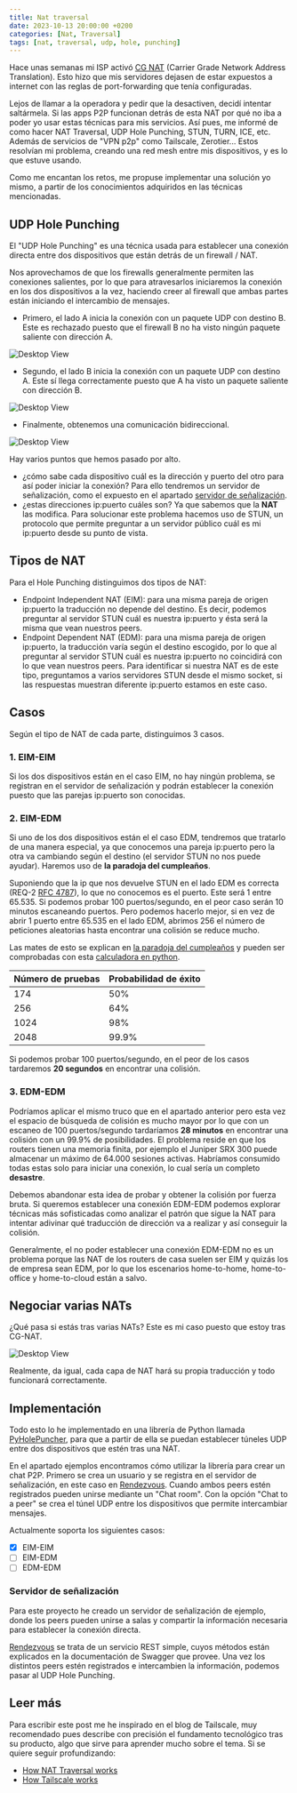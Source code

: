 ```yaml
---
title: Nat traversal
date: 2023-10-13 20:00:00 +0200
categories: [Nat, Traversal]
tags: [nat, traversal, udp, hole, punching]
---
```

<style type="text/css">
 .post-content { text-align: justify; }
</style>

Hace unas semanas mi ISP activó [CG NAT](https://es.wikipedia.org/wiki/Carrier_Grade_NAT) (Carrier Grade Network Address Translation). Esto hizo que mis servidores dejasen de estar expuestos a internet con las reglas de port-forwarding que tenía configuradas.

Lejos de llamar a la operadora y pedir que la desactiven, decidí intentar saltármela. Si las apps P2P funcionan detrás de esta NAT por qué no iba a poder yo usar estas técnicas para mis servicios.
Así pues, me informé de como hacer NAT Traversal, UDP Hole Punching, STUN, TURN, ICE, etc. Además de servicios de "VPN p2p" como Tailscale, Zerotier... Estos resolvían mi problema, creando una red mesh entre mis dispositivos, y es lo que estuve usando.

Como me encantan los retos, me propuse implementar una solución yo mismo, a partir de los conocimientos adquiridos en las técnicas mencionadas.

## UDP Hole Punching

El "UDP Hole Punching" es una técnica usada para establecer una conexión directa entre dos dispositivos que están detrás de un firewall / NAT.

Nos aprovechamos de que los firewalls generalmente permiten las conexiones salientes, por lo que para atravesarlos iniciaremos la conexión en los dos dispositivos a la vez, haciendo creer al firewall que ambas partes están iniciando el intercambio de mensajes.

- Primero, el lado A inicia la conexión con un paquete UDP con destino B. Este es rechazado puesto que el firewall B no ha visto ningún paquete saliente con dirección A.

![Desktop View](/assets/img/nat-firewalls-5a.png)

- Segundo, el lado B inicia la conexión con un paquete UDP con destino A. Este sí llega correctamente puesto que A ha visto un paquete saliente con dirección B.

![Desktop View](/assets/img/nat-firewalls-5b.png)

- Finalmente, obtenemos una comunicación bidireccional.

![Desktop View](/assets/img/nat-firewalls-5c.png)

Hay varios puntos que hemos pasado por alto.

- ¿cómo sabe cada dispositivo cuál es la dirección y puerto del otro para así poder iniciar la conexión? Para ello tendremos un servidor de señalización, como el expuesto en el apartado [servidor de señalización](#servidor-de-señalización).
- ¿estas direcciones ip:puerto cuáles son? Ya que sabemos que la **NAT** las modifica. Para solucionar este problema hacemos uso de STUN, un protocolo que permite preguntar a un servidor público cuál es mi ip:puerto desde su punto de vista.

## Tipos de NAT

Para el Hole Punching distinguimos dos tipos de NAT:

- Endpoint Independent NAT (EIM): para una misma pareja de origen ip:puerto la traducción no depende del destino. Es decir, podemos preguntar al servidor STUN cuál es nuestra ip:puerto y ésta será la misma que vean nuestros peers.
- Endpoint Dependent NAT (EDM): para una misma pareja de origen ip:puerto, la traducción varía según el destino escogido, por lo que al preguntar al servidor STUN cuál es nuestra ip:puerto no coincidirá con lo que vean nuestros peers. Para identificar si nuestra NAT es de este tipo, preguntamos a varios servidores STUN desde el mismo socket, si las respuestas muestran diferente ip:puerto estamos en este caso.

## Casos

Según el tipo de NAT de cada parte, distinguimos 3 casos.

### 1. EIM-EIM

Si los dos dispositivos están en el caso EIM, no hay ningún problema, se registran en el servidor de señalización y podrán establecer la conexión puesto que las parejas ip:puerto son conocidas.

### 2. EIM-EDM

Si uno de los dos dispositivos están el el caso EDM, tendremos que tratarlo de una manera especial, ya que conocemos una pareja ip:puerto pero la otra va cambiando según el destino (el servidor STUN no nos puede ayudar). Haremos uso de **la paradoja del cumpleaños**.

Suponiendo que la ip que nos devuelve STUN en el lado EDM es correcta (REQ-2 [RFC 4787](https://datatracker.ietf.org/doc/html/rfc4787)), lo que no conocemos es el puerto. Este será 1 entre 65.535. Si podemos probar 100 puertos/segundo, en el peor caso serán 10 minutos escaneando puertos. Pero podemos hacerlo mejor, si en vez de abrir 1 puerto entre 65.535 en el lado EDM, abrimos 256 el número de peticiones aleatorias hasta encontrar una colisión se reduce mucho. 

Las mates de esto se explican en [la paradoja del cumpleaños](https://en.wikipedia.org/wiki/Birthday_problem) y pueden ser comprobadas con esta [calculadora en python](https://github.com/danderson/nat-birthday-paradox).

| Número de pruebas | Probabilidad de éxito |
|:------------------|:----------------------|
|174                |50%                    |
|256                |64%                    |
|1024               |98%                    |
|2048               |99.9%                  |

Si podemos probar 100 puertos/segundo, en el peor de los casos tardaremos **20 segundos** en encontrar una colisión.

### 3. EDM-EDM

Podríamos aplicar el mismo truco que en el apartado anterior pero esta vez el espacio de búsqueda de colisión es mucho mayor por lo que con un escaneo de 100 puertos/segundo tardaríamos **28 minutos** en encontrar una colisión con un 99.9% de posibilidades. El problema reside en que los routers tienen una memoria finita, por ejemplo el Juniper SRX 300 puede almacenar un máximo de 64.000 sesiones activas. Habríamos consumido todas estas solo para iniciar una conexión, lo cual sería un completo **desastre**.

Debemos abandonar esta idea de probar y obtener la colisión por fuerza bruta. Si queremos establecer una conexión EDM-EDM podemos explorar técnicas más sofisticadas como analizar el patrón que sigue la NAT para intentar adivinar qué traducción de dirección va a realizar y así conseguir la colisión.

Generalmente, el no poder establecer una conexión EDM-EDM no es un problema porque las NAT de los routers de casa suelen ser EIM y quizás los de empresa sean EDM, por lo que los escenarios home-to-home, home-to-office y home-to-cloud están a salvo.

## Negociar varias NATs

¿Qué pasa si estás tras varias NATs? Este es mi caso puesto que estoy tras CG-NAT.

![Desktop View](/assets/img/nat-multiple-layers.png)

Realmente, da igual, cada capa de NAT hará su propia traducción y todo funcionará correctamente.

## Implementación

Todo esto lo he implementado en una librería de Python llamada [PyHolePuncher](https://github.com/enriqueesanchz/pyHolePuncher), para que a partir de ella se puedan establecer túneles UDP entre dos dispositivos que estén tras una NAT.

En el apartado ejemplos encontramos cómo utilizar la librería para crear un chat P2P. Primero se crea un usuario y se registra en el servidor de señalización, en este caso en [Rendezvous](https://github.com/enriqueesanchz/rendezvous). Cuando ambos peers estén registrados pueden unirse mediante un "Chat room". Con la opción "Chat to a peer" se crea el túnel UDP entre los dispositivos que permite intercambiar mensajes.

Actualmente soporta los siguientes casos:

- [x] EIM-EIM
- [ ] EIM-EDM
- [ ] EDM-EDM

### Servidor de señalización

Para este proyecto he creado un servidor de señalización de ejemplo, donde los peers pueden unirse a salas y compartir la información necesaria para establecer la conexión directa.

[Rendezvous](https://github.com/enriqueesanchz/rendezvous) se trata de un servicio REST simple, cuyos métodos están explicados en la documentación de Swagger que provee. Una vez los distintos peers estén registrados e intercambien la información, podemos pasar al UDP Hole Punching.

## Leer más

Para escribir este post me he inspirado en el blog de Tailscale, muy recomendado pues describe con precisión el fundamento tecnológico tras su producto, algo que sirve para aprender mucho sobre el tema. Si se quiere seguir profundizando:

- [How NAT Traversal works](https://tailscale.com/blog/how-nat-traversal-works/)
- [How Tailscale works](https://tailscale.com/blog/how-tailscale-works/)
